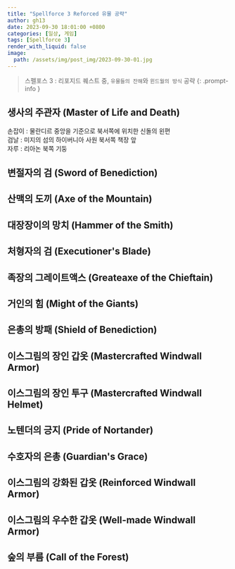 ```yaml
---
title: "Spellforce 3 Reforced 유물 공략"
author: gh13
date: 2023-09-30 18:01:00 +0800
categories: [일상, 게임]
tags: [Spellforce 3]
render_with_liquid: false
image:
  path: /assets/img/post_img/2023-09-30-01.jpg
---
```


> 스펠포스 3 : 리포지드 퀘스트 중, `유물들의 잔해`와 `윈드월의 방식` 공략
{: .prompt-info }

## 생사의 주관자 (Master of Life and Death)

손잡이
: 물란디르 중앙을 기준으로 북서쪽에 위치한 신돌의 왼편  
검날
: 미지의 섬의 하이버니아 사원 북서쪽 책장 앞  
자루
: 리아논 북쪽 기둥  

## 변절자의 검 (Sword of Benediction)

## 산맥의 도끼 (Axe of the Mountain)

## 대장장이의 망치 (Hammer of the Smith)

## 처형자의 검 (Executioner's Blade)

## 족장의 그레이트액스 (Greateaxe of the Chieftain)

## 거인의 힘 (Might of the Giants)

## 은총의 방패 (Shield of Benediction)

## 이스그림의 장인 갑옷 (Mastercrafted Windwall Armor)

## 이스그림의 장인 투구 (Mastercrafted Windwall Helmet)

## 노텐더의 긍지 (Pride of Nortander)

## 수호자의 은총 (Guardian's Grace)

## 이스그림의 강화된 갑옷 (Reinforced Windwall Armor)

## 이스그림의 우수한 갑옷 (Well-made Windwall Armor)

## 숲의 부름 (Call of the Forest)
